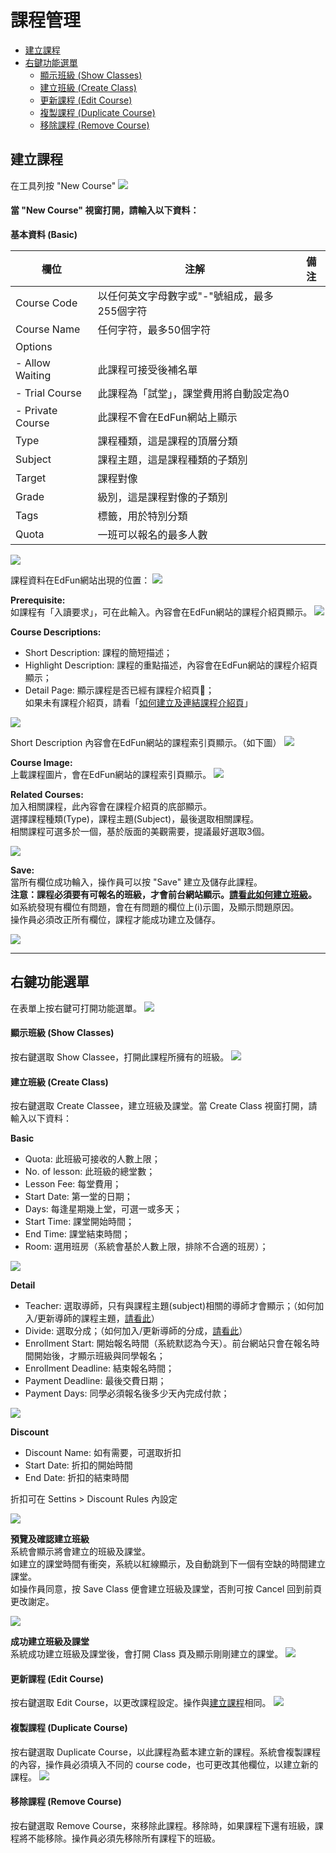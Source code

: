 # 課程管理

* [建立課程](#建立課程)
* [右鍵功能選單](#右鍵功能選單)
    * [顯示班級 (Show Classes)](#顯示班級-show-classes)
    * [建立班級 (Create Class)](#建立班級-create-class)
    * [更新課程 (Edit Course)](#更新課程-edit-course)
    * [複製課程 (Duplicate Course)](#複製課程-duplicate-course)
    * [移除課程 (Remove Course)](#移除課程-remove-course)

## 建立課程
在工具列按 "New Course"
![](images/02.jpg)

#### 當 "New Course" 視窗打開，請輸入以下資料：

**基本資料 (Basic)**

| 欄位 | 注解 | 備注 |
| --- | --- | --- |
| Course Code| 以任何英文字母數字或"-"號組成，最多255個字符||
| Course Name| 任何字符，最多50個字符||
| Options | |
| - Allow Waiting|  此課程可接受後補名單| |
| - Trial Course | 此課程為「試堂」，課堂費用將自動設定為0 | |
| - Private Course| 此課程不會在EdFun網站上顯示 | |
| Type| 課程種類，這是課程的頂層分類 | |
| Subject| 課程主題，這是課程種類的子類別 | |
| Target| 課程對像 | |
| Grade| 級別，這是課程對像的子類別 | |
| Tags| 標籤，用於特別分類 | |
| Quota| 一班可以報名的最多人數 | |

![](images/03.jpg)

課程資料在EdFun網站出現的位置：
![](images/08.jpg)

**Prerequisite:**<br>
如課程有「入讀要求」，可在此輸入。內容會在EdFun網站的課程介紹頁顯示。
![](images/04.jpg)

**Course Descriptions:**<br>
- Short Description: 課程的簡短描述；
- Highlight Description: 課程的重點描述，內容會在EdFun網站的課程介紹頁顯示；
- Detail Page: 顯示課程是否已經有課程介紹頁；<br>
如果未有課程介紹頁，請看「[如何建立及連結課程介紹頁](/courses-management/course-detail-page.md)」<br>

![](images/05.jpg)

Short Description 內容會在EdFun網站的課程索引頁顯示。（如下圖）
![](images/09.jpg)

**Course Image:**<br>
上載課程圖片，會在EdFun網站的課程索引頁顯示。
![](images/06.jpg)

**Related Courses:**<br>
加入相關課程，此內容會在課程介紹頁的㡳部顯示。<br>
選擇課程種類(Type)，課程主題(Subject)，最後選取相關課程。<br>
相關課程可選多於一個，基於版面的美觀需要，提議最好選取3個。<br>

![](images/07.jpg)

**Save:**<br>
當所有欄位成功輪入，操作員可以按 "Save" 建立及儲存此課程。<br>
**注意：課程必須要有可報名的班級，才會前台網站顯示。[請看此如何建立班級](#建立班級-create-class)。**<br>
如系統發現有欄位有問題，會在有問題的欄位上(i)示圖，及顯示問題原因。<br>
操作員必須改正所有欄位，課程才能成功建立及儲存。

![](images/10.jpg)

---

## 右鍵功能選單
在表單上按右鍵可打開功能選單。
![](images/17.jpg)

#### 顯示班級 (Show Classes)
按右鍵選取 Show Classee，打開此課程所擁有的班級。
![](images/18.jpg)

#### 建立班級 (Create Class)
按右鍵選取 Create Classee，建立班級及課堂。當 Create Class 視窗打開，請輸入以下資料：

**Basic**
- Quota: 此班級可接收的人數上限；
- No. of lesson: 此班級的總堂數；
- Lesson Fee: 每堂費用；
- Start Date: 第一堂的日期；
- Days: 每逢星期幾上堂，可選一或多天；
- Start Time: 課堂開始時間；
- End Time: 課堂結束時間；
- Room: 選用班房（系統會基於人數上限，排除不合適的班房）；

![](images/19.jpg)

**Detail**
- Teacher: 選取導師，只有與課程主題(subject)相關的導師才會顯示；（如何加入/更新導師的課程主題，[請看此](accounts-management/teachers/#divide)）
- Divide: 選取分成；（如何加入/更新導師的分成，[請看此](accounts-management/teachers/#divide)）
- Enrollment Start: 開始報名時間（系統默認為今天）。前台網站只會在報名時間開始後，才顯示班級與同學報名；
- Enrollment Deadline: 結束報名時間；
- Payment Deadline: 最後交費日期；
- Payment Days: 同學必須報名後多少天內完成付款；

![](images/20.jpg)

**Discount**
- Discount Name: 如有需要，可選取折扣
- Start Date: 折扣的開始時間
- End Date: 折扣的結束時間

折扣可在 Settins > Discount Rules 內設定

![](images/21.jpg)

**預覽及確認建立班級**<br>
系統會顯示將會建立的班級及課堂。<br>
如建立的課堂時間有衝突，系統以紅線顯示，及自動跳到下一個有空缺的時間建立課堂。<br>
如操作員同意，按 Save Class 便會建立班級及課堂，否則可按 Cancel 回到前頁更改謝定。

![](images/22.jpg)

**成功建立班級及課堂**<br>
系統成功建立班級及課堂後，會打開 Class 頁及顯示剛剛建立的課堂。
![](images/23.jpg)

#### 更新課程 (Edit Course)
按右鍵選取 Edit Course，以更改課程設定。操作與[建立課程](#建立課程)相同。
![](images/24.jpg)

#### 複製課程 (Duplicate Course)
按右鍵選取 Duplicate Course，以此課程為藍本建立新的課程。系統會複製課程的內容，操作員必須填入不同的 course code，也可更改其他欄位，以建立新的課程。
![](images/25.jpg)

#### 移除課程 (Remove Course)
按右鍵選取 Remove Course，來移除此課程。移除時，如果課程下還有班級，課程將不能移除。操作員必須先移除所有課程下的班級。